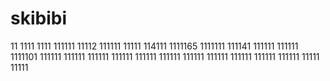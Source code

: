 # skibibi
11
1111
1111
111111
11112
111111
11111
114111
1111165
1111111
111141
111111
111111
1111101
111111
111111
111111
111111
111111
111111
111111
111111
111111
111111
111111
11111
11111
